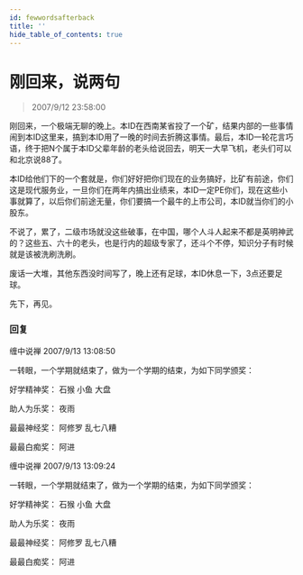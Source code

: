 ```yaml
---
id: fewwordsafterback
title: ''
hide_table_of_contents: true
---
```


# 刚回来，说两句

> 2007/9/12 23:58:00

刚回来，一个极端无聊的晚上。本ID在西南某省投了一个矿，结果内部的一些事情闹到本ID这里来，搞到本ID用了一晚的时间去折腾这事情。最后，本ID一轮花言巧语，终于把N个属于本ID父辈年龄的老头给说回去，明天一大早飞机，老头们可以和北京说88了。
 
本ID给他们下的一个套就是，你们好好把你们现在的业务搞好，比矿有前途，你们这是现代服务业，一旦你们在两年内搞出业绩来，本ID一定PE你们，现在这些小事就算了，以后你们前途无量，你们要搞一个最牛的上市公司，本ID就当你们的小股东。
 
不说了，累了，二级市场就没这些破事，在中国，哪个人斗人起来不都是英明神武的？这些五、六十的老头，也是行内的超级专家了，还斗个不停，知识分子有时候就是该被洗刷洗刷。
 
废话一大堆，其他东西没时间写了，晚上还有足球，本ID休息一下，3点还要足球。
 
先下，再见。

### 回复

<div class='blog-comment'>
<span class='blog-comment-chan'>缠中说禅</span> 2007/9/13 13:08:50<br/>

一转眼，一个学期就结束了，做为一个学期的结束，为如下同学颁奖：

好学精神奖： 石猴 小鱼 大盘

助人为乐奖： 夜雨

最最神经奖： 阿修罗 乱七八糟

最最白痴奖： 阿进
</div>

<div class='blog-comment'>
<span class='blog-comment-chan'>缠中说禅</span> 2007/9/13 13:09:24<br/>

一转眼，一个学期就结束了，做为一个学期的结束，为如下同学颁奖：

好学精神奖： 石猴 小鱼 大盘

助人为乐奖： 夜雨

最最神经奖： 阿修罗 乱七八糟

最最白痴奖： 阿进
</div>